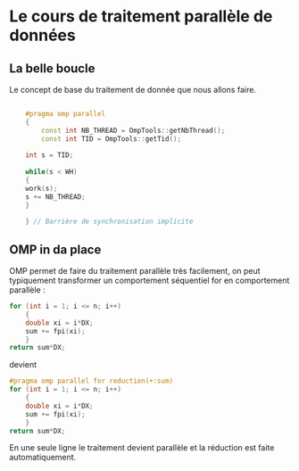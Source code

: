 # Le cours de traitement parallèle de données

## La belle boucle

Le concept de base du traitement de donnée que nous allons faire.

```cpp

    #pragma omp parallel
    {
        const int NB_THREAD = OmpTools::getNbThread();
    	const int TID = OmpTools::getTid();
	
	int s = TID;
    
	while(s < WH)
	{
	work(s);
	s += NB_THREAD;
	}
	
    } // Barrière de synchronisation implicite
```
    
    
## OMP in da place

OMP permet de faire du traitement parallèle très facilement, on peut typiquement transformer un comportement séquentiel for en comportement parallèle :
```cpp
for (int i = 1; i <= n; i++)
	{
	double xi = i*DX;
	sum += fpi(xi);
	}
return sum*DX;
```
devient 
```cpp
#pragma omp parallel for reduction(+:sum)
for (int i = 1; i <= n; i++)
	{
	double xi = i*DX;
	sum += fpi(xi);
	}
return sum*DX;
```

En une seule ligne le traitement devient parallèle et la réduction est faite automatiquement.
